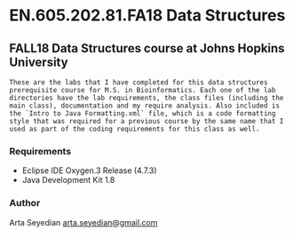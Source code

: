 # EN.605.202.81.FA18 Data Structures
## FALL18 Data Structures course at Johns Hopkins University

    These are the labs that I have completed for this data structures prerequisite course for M.S. in Bioinformatics. Each one of the lab directories have the lab requirements, the class files (including the main class), documentation and my require analysis. Also included is the `Intro to Java Formatting.xml` file, which is a code formatting style that was required for a previous course by the same name that I used as part of the coding requirements for this class as well.
    
### Requirements
* Eclipse IDE Oxygen.3 Release (4.7.3)
* Java Development Kit 1.8

### Author
Arta Seyedian
arta.seyedian@gmail.com

